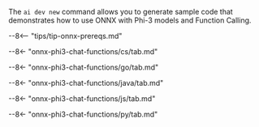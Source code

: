 The `ai dev new` command allows you to generate sample code that demonstrates how to use ONNX with Phi-3 models and Function Calling.

--8<-- "tips/tip-onnx-prereqs.md"

--8<- "onnx-phi3-chat-functions/cs/tab.md"

--8<- "onnx-phi3-chat-functions/go/tab.md"

--8<- "onnx-phi3-chat-functions/java/tab.md"

--8<- "onnx-phi3-chat-functions/js/tab.md"

--8<- "onnx-phi3-chat-functions/py/tab.md"
